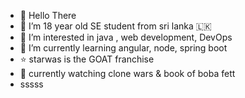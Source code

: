 - 👋 Hello There
- 💙 I’m 18 year old SE student from sri lanka 🇱🇰
- 👀 I’m interested in java , web development, DevOps
- 🌱 I’m currently learning angular, node, spring boot
- ⭐ starwas is the GOAT franchise
- 🎥 currently watching clone wars & book of boba fett
- sssss
